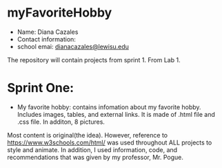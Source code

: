 # myFavoriteHobby

- Name: Diana Cazales
- Contact information: 
- school emai: dianacazales@lewisu.edu


The repository will contain projects from sprint 1. From Lab 1.
# Sprint One:
 - My favorite hobby: contains infomation about my favorite hobby. Includes images, tables, and external links. It is made of .html file      and .css file. In additon, 8 pictures.  

Most content is original(the idea). However, reference to https://www.w3schools.com/html/ was used throughout ALL projects to style and animate. In addition, I used information, code, and recommendations that was given by my professor, Mr. Pogue.
